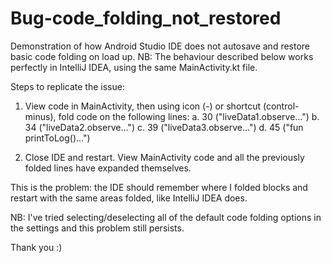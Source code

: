 # Bug-code_folding_not_restored
Demonstration of how Android Studio IDE does not autosave and restore basic code folding on load up.
NB: The behaviour described below works perfectly in IntelliJ IDEA, using the same MainActivity.kt file.

Steps to replicate the issue:

1. View code in MainActivity, then using icon (-) or shortcut (control-minus), fold code on the following lines:
  a. 30 ("liveData1.observe...")
  b. 34 ("liveData2.observe...")
  c. 39 ("liveData3.observe...")
  d. 45 ("fun printToLog()...")

2. Close IDE and restart. View MainActivity code and all the previously folded lines have expanded themselves.

This is the problem: the IDE should remember where I folded blocks and restart with the same areas folded, like IntelliJ IDEA does.

NB: I've tried selecting/deselecting all of the default code folding options in the settings and this problem still persists.

Thank you :)
